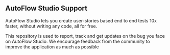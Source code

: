 

## AutoFlow Studio Support
AutoFlow Studio lets you create user-stories based end to end tests 10x faster, without writing any code, all for free.

This repository is used to report, track and get updates on the bug you face on AutoFlow Studio. We encourage feedback from the community to improve the application as much as possible
